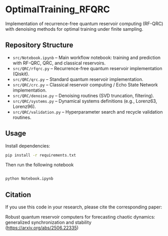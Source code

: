 # OptimalTraining_RFQRC
Implementation of recurrence-free quantum reservoir computing (RF-QRC) with denoising methods for optimal training under finite sampling.

## Repository Structure
- `src/Notebook.ipynb` – Main workflow notebook: training and prediction with RF-QRC, QRC, and classical reservoirs.  
- `src/QRC/rfqrc.py` – Recurrence-free quantum reservoir implementation (Qiskit).  
- `src/QRC/qrc.py` – Standard quantum reservoir implementation.  
- `src/QRC/crc.py` – Classical reservoir computing / Echo State Network implementation.  
- `src/QRC/denoise.py` – Denoising routines (SVD truncation, filtering).  
- `src/QRC/systems.py` – Dynamical systems definitions (e.g., Lorenz63, Lorenz96).  
- `src/QRC/validation.py` – Hyperparameter search and recycle validation routines.  

## Usage
Install dependencies:
```bash
pip install -r requirements.txt

```
Then run the following notebook
```bash

python Notebook.ipynb
```


## Citation
If you use this code in your research, please cite the corresponding paper:

Robust quantum reservoir computers for forecasting chaotic dynamics: generalized synchronization and stability (https://arxiv.org/abs/2506.22335)

